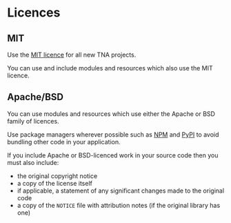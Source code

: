 # Licences

## MIT

Use the [MIT licence](https://en.wikipedia.org/wiki/MIT_License) for all new TNA projects.

You can use and include modules and resources which also use the MIT licence.

## Apache/BSD

You can use modules and resources which use either the Apache or BSD family of licences.

Use package managers wherever possible such as [NPM](../../third-party/npmjs.md) and [PyPI](../../third-party/pypi.md) to avoid bundling other code in your application.

If you include Apache or BSD-licenced work in your source code then you must also include:

- the original copyright notice
- a copy of the license itself
- if applicable, a statement of any significant changes made to the original code
- a copy of the `NOTICE` file with attribution notes (if the original library has one)
